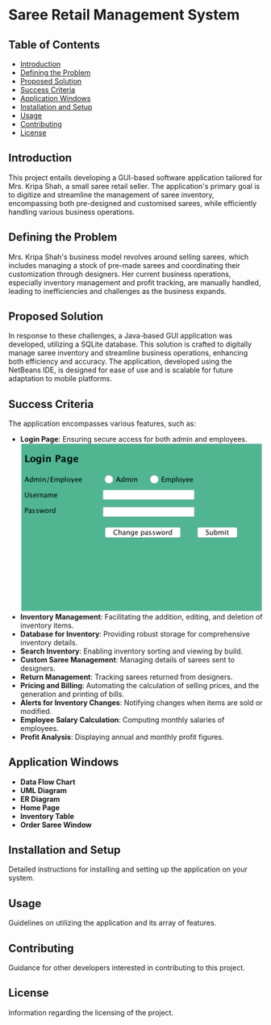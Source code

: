 # Saree Retail Management System

## Table of Contents
- [Introduction](#introduction)
- [Defining the Problem](#defining-the-problem)
- [Proposed Solution](#proposed-solution)
- [Success Criteria](#success-criteria)
- [Application Windows](#application-windows)
- [Installation and Setup](#installation-and-setup)
- [Usage](#usage)
- [Contributing](#contributing)
- [License](#license)

## Introduction
This project entails developing a GUI-based software application tailored for Mrs. Kripa Shah, a small saree retail seller. The application's primary goal is to digitize and streamline the management of saree inventory, encompassing both pre-designed and customised sarees, while efficiently handling various business operations.

## Defining the Problem
Mrs. Kripa Shah's business model revolves around selling sarees, which includes managing a stock of pre-made sarees and coordinating their customization through designers. Her current business operations, especially inventory management and profit tracking, are manually handled, leading to inefficiencies and challenges as the business expands.

## Proposed Solution
In response to these challenges, a Java-based GUI application was developed, utilizing a SQLite database. This solution is crafted to digitally manage saree inventory and streamline business operations, enhancing both efficiency and accuracy. The application, developed using the NetBeans IDE, is designed for ease of use and is scalable for future adaptation to mobile platforms.

## Success Criteria
The application encompasses various features, such as:
- **Login Page**: Ensuring secure access for both admin and employees.
  ![Login Page](Login.png)
- **Inventory Management**: Facilitating the addition, editing, and deletion of inventory items.
- **Database for Inventory**: Providing robust storage for comprehensive inventory details.
- **Search Inventory**: Enabling inventory sorting and viewing by build.
- **Custom Saree Management**: Managing details of sarees sent to designers.
- **Return Management**: Tracking sarees returned from designers.
- **Pricing and Billing**: Automating the calculation of selling prices, and the generation and printing of bills.
- **Alerts for Inventory Changes**: Notifying changes when items are sold or modified.
- **Employee Salary Calculation**: Computing monthly salaries of employees.
- **Profit Analysis**: Displaying annual and monthly profit figures.

## Application Windows
- **Data Flow Chart**
- **UML Diagram**
- **ER Diagram**
- **Home Page**
- **Inventory Table**
- **Order Saree Window**

## Installation and Setup
Detailed instructions for installing and setting up the application on your system.

## Usage
Guidelines on utilizing the application and its array of features.

## Contributing
Guidance for other developers interested in contributing to this project.

## License
Information regarding the licensing of the project.
